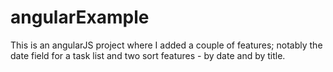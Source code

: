 angularExample
==============

This is an angularJS project where I added a couple of features; notably the date field for a task list and two sort features - by date and by title.
